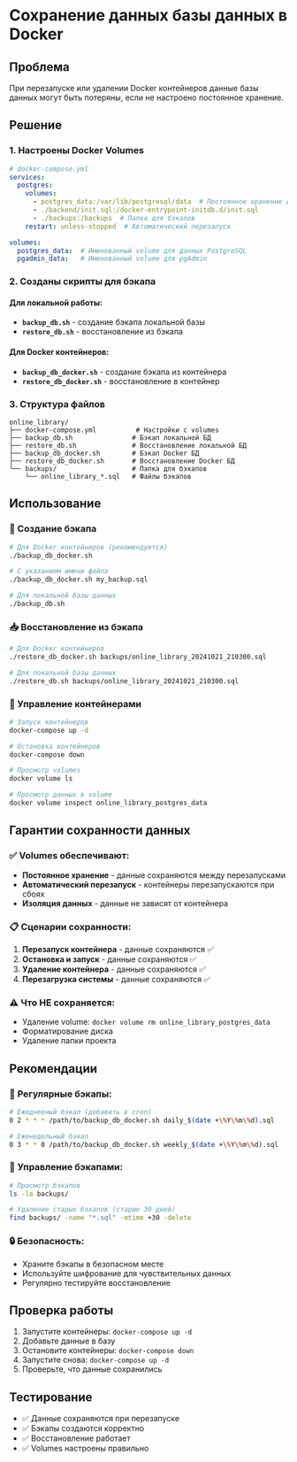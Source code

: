 # Сохранение данных базы данных в Docker

## Проблема
При перезапуске или удалении Docker контейнеров данные базы данных могут быть потеряны, если не настроено постоянное хранение.

## Решение

### 1. Настроены Docker Volumes
```yaml
# docker-compose.yml
services:
  postgres:
    volumes:
      - postgres_data:/var/lib/postgresql/data  # Постоянное хранение данных
      - ./backend/init.sql:/docker-entrypoint-initdb.d/init.sql
      - ./backups:/backups  # Папка для бэкапов
    restart: unless-stopped  # Автоматический перезапуск

volumes:
  postgres_data:  # Именованный volume для данных PostgreSQL
  pgadmin_data:   # Именованный volume для pgAdmin
```

### 2. Созданы скрипты для бэкапа

#### Для локальной работы:
- **`backup_db.sh`** - создание бэкапа локальной базы
- **`restore_db.sh`** - восстановление из бэкапа

#### Для Docker контейнеров:
- **`backup_db_docker.sh`** - создание бэкапа из контейнера
- **`restore_db_docker.sh`** - восстановление в контейнер

### 3. Структура файлов
```
online_library/
├── docker-compose.yml          # Настройки с volumes
├── backup_db.sh               # Бэкап локальной БД
├── restore_db.sh              # Восстановление локальной БД
├── backup_db_docker.sh        # Бэкап Docker БД
├── restore_db_docker.sh       # Восстановление Docker БД
└── backups/                   # Папка для бэкапов
    └── online_library_*.sql   # Файлы бэкапов
```

## Использование

### 🔄 Создание бэкапа
```bash
# Для Docker контейнеров (рекомендуется)
./backup_db_docker.sh

# С указанием имени файла
./backup_db_docker.sh my_backup.sql

# Для локальной базы данных
./backup_db.sh
```

### 📥 Восстановление из бэкапа
```bash
# Для Docker контейнеров
./restore_db_docker.sh backups/online_library_20241021_210300.sql

# Для локальной базы данных
./restore_db.sh backups/online_library_20241021_210300.sql
```

### 🐳 Управление контейнерами
```bash
# Запуск контейнеров
docker-compose up -d

# Остановка контейнеров
docker-compose down

# Просмотр volumes
docker volume ls

# Просмотр данных в volume
docker volume inspect online_library_postgres_data
```

## Гарантии сохранности данных

### ✅ **Volumes обеспечивают:**
- **Постоянное хранение** - данные сохраняются между перезапусками
- **Автоматический перезапуск** - контейнеры перезапускаются при сбоях
- **Изоляция данных** - данные не зависят от контейнера

### 📋 **Сценарии сохранности:**
1. **Перезапуск контейнера** - данные сохраняются ✅
2. **Остановка и запуск** - данные сохраняются ✅
3. **Удаление контейнера** - данные сохраняются ✅
4. **Перезагрузка системы** - данные сохраняются ✅

### ⚠️ **Что НЕ сохраняется:**
- Удаление volume: `docker volume rm online_library_postgres_data`
- Форматирование диска
- Удаление папки проекта

## Рекомендации

### 🔄 **Регулярные бэкапы:**
```bash
# Ежедневный бэкап (добавить в cron)
0 2 * * * /path/to/backup_db_docker.sh daily_$(date +\%Y\%m\%d).sql

# Еженедельный бэкап
0 3 * * 0 /path/to/backup_db_docker.sh weekly_$(date +\%Y\%m\%d).sql
```

### 📁 **Управление бэкапами:**
```bash
# Просмотр бэкапов
ls -la backups/

# Удаление старых бэкапов (старше 30 дней)
find backups/ -name "*.sql" -mtime +30 -delete
```

### 🔒 **Безопасность:**
- Храните бэкапы в безопасном месте
- Используйте шифрование для чувствительных данных
- Регулярно тестируйте восстановление

## Проверка работы
1. Запустите контейнеры: `docker-compose up -d`
2. Добавьте данные в базу
3. Остановите контейнеры: `docker-compose down`
4. Запустите снова: `docker-compose up -d`
5. Проверьте, что данные сохранились

## Тестирование
- ✅ Данные сохраняются при перезапуске
- ✅ Бэкапы создаются корректно
- ✅ Восстановление работает
- ✅ Volumes настроены правильно
